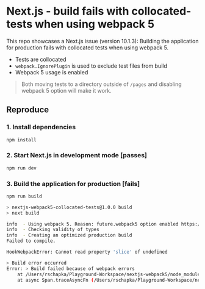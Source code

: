 # Next.js - build fails with collocated-tests when using webpack 5

This repo showcases a Next.js issue (version 10.1.3): Building the application for production fails with collocated tests when using webpack 5.

- Tests are collocated
- `webpack.IgnorePlugin` is used to exclude test files from build
- Webpack 5 usage is enabled

> Both moving tests to a directory outside of `/pages` and disabling webpack 5 option will make it work.

## Reproduce

### 1. Install dependencies

```bash
npm install
```

### 2. Start Next.js in development mode [passes]

```bash
npm run dev
```

### 3. Build the application for production [fails]

```bash
npm run build
```

```bash
> nextjs-webpack5-collocated-tests@1.0.0 build
> next build

info  - Using webpack 5. Reason: future.webpack5 option enabled https://nextjs.org/docs/messages/webpack5
info  - Checking validity of types
info  - Creating an optimized production build
Failed to compile.

HookWebpackError: Cannot read property 'slice' of undefined

> Build error occurred
Error: > Build failed because of webpack errors
    at /Users/rschapka/Playground-Workspace/nextjs-webpack5/node_modules/next/dist/build/index.js:17:924
    at async Span.traceAsyncFn (/Users/rschapka/Playground-Workspace/nextjs-webpack5/node_modules/next/dist/telemetry/trace/trace.js:5:584)
```
